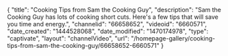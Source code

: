 {
    "title": "Cooking Tips from Sam the Cooking Guy",
    "description": "Sam the Cooking Guy has lots of cooking short cuts. Here's a few tips that will save you time and energy.",
    "channelid": "66658652",
    "videoid": "6660571",
    "date_created": "1444528068",
    "date_modified": "1470174978",
    "type": "captivate",
    "layout": "channelVideo",
    "url": "\/homepage-gallery\/cooking-tips-from-sam-the-cooking-guy\/66658652-6660571"
}